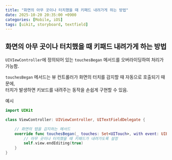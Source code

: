 ```yaml
---
title: "화면의 아무 곳이나 터치했을 때 키패드 내려가게 하는 방법"
date: 2025-10-20 20:35:00 +0900
categories: [Mobile, iOS]
tags: [uikit, storyboard, textfield]
---
```


## **화면의 아무 곳이나 터치했을 때 키패드 내려가게 하는 방법**
`UIVIewController`에 정의되어 있는 `touchesBegan` 메서드를 오버라이딩하여 처리가 가능함.

`touchesBegan` 메서드는 뷰 컨트롤러가 화면의 터치를 감지할 때 자동으로 호출되기 때문에,  
터치가 발생하면 키보드를 내려주는 동작을 손쉽게 구현할 수 있음.

예시
```swift
import UIKit

class ViewController: UIViewController, UITextFieldDelegate {

    // 화면의 탭을 감지하는 메서드
    override func touchesBegan(_ touches: Set<UITouch>, with event: UIEvent?) {
        // 아무 곳이나 터치했을 때 키패드가 내려가도록 설정
        self.view.endEditing(true)
    }
}
```
